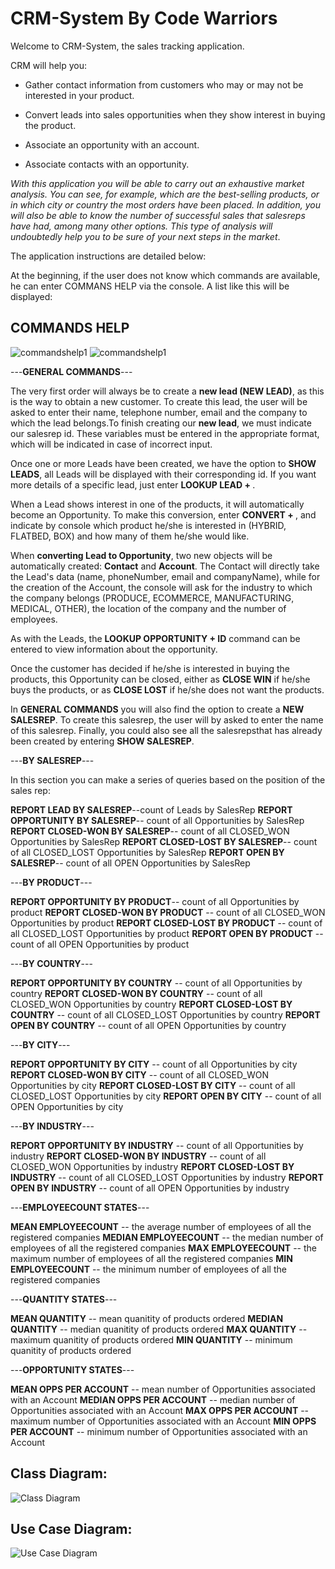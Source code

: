 # CRM-System By Code Warriors

Welcome to CRM-System, the sales tracking application.


CRM will help you:

- Gather contact information from customers who may or may not be interested in your product.

- Convert leads into sales opportunities when they show interest in buying the product.

- Associate an opportunity with an account.

- Associate contacts with an opportunity.

*With this application you will be able to carry out an exhaustive market analysis. You can see, for example, which are the best-selling products, or in which city or country the most orders have been placed. In addition, you will also be able to know the number of successful sales that salesreps have had, among many other options. This type of analysis will undoubtedly help you to be sure of your next steps in the market*.

The application instructions are detailed below:

At the beginning, if the user does not know which commands are available, he can enter COMMANS HELP via the console. A list like this will be displayed:

## COMMANDS HELP
![commandshelp1](https://github.com/julialaria/CRMDataLayer/blob/develop/doc/commandshelp1.jpg?raw=true)
![commandshelp1](https://github.com/julialaria/CRMDataLayer/blob/develop/doc/commandshelp2.jpg?raw=true)



---**GENERAL COMMANDS**---


The very first order will always be to create a **new lead (NEW LEAD)**, as this is the way to obtain a new customer. To create this lead, the user will be asked to enter their name, telephone number, email and the company to which the lead belongs.To finish creating our  **new lead**, we must indicate our salesrep id. These variables must be entered in the appropriate format, which will be indicated in case of incorrect input.

Once one or more Leads have been created, we have the option to **SHOW LEADS**, all Leads will be displayed with their corresponding id. If you want more details of a specific lead, just enter **LOOKUP LEAD + <Lead ID>**.

When a Lead shows interest in one of the products, it will automatically become an Opportunity. To make this conversion, enter **CONVERT + <Lead ID>**, and indicate by console which product he/she is interested in (HYBRID, FLATBED, BOX) and how many of them he/she would like.

When **converting Lead to Opportunity**, two new objects will be automatically created: **Contact** and **Account**. The Contact will directly take the Lead's data (name, phoneNumber, email and companyName), while for the creation of the Account, the console will ask for the industry to which the company belongs (PRODUCE, ECOMMERCE, MANUFACTURING, MEDICAL, OTHER), the location of the company and the number of employees.

As with the Leads, the **LOOKUP OPPORTUNITY + ID** command can be entered to view information about the opportunity.

Once the customer has decided if he/she is interested in buying the products, this Opportunity can be closed, either as **CLOSE WIN** if he/she buys the products, or as **CLOSE LOST** if he/she does not want the products. 

In **GENERAL COMMANDS** you will also find the option to create a **NEW SALESREP**. To create this salesrep, the user will by asked to enter the name of this salesrep. Finally, you could also see all the salesrepsthat has already been created by entering **SHOW SALESREP**. 

---**BY SALESREP**---

In this section you can make a series of queries based on the position of the sales rep: 

**REPORT LEAD BY SALESREP**--count of Leads by SalesRep
**REPORT OPPORTUNITY BY SALESREP**-- count of all Opportunities by SalesRep
**REPORT CLOSED-WON BY SALESREP**-- count of all CLOSED_WON Opportunities by SalesRep
**REPORT CLOSED-LOST BY SALESREP**-- count of all CLOSED_LOST Opportunities by SalesRep
**REPORT OPEN BY SALESREP**-- count of all OPEN Opportunities by SalesRep


---**BY PRODUCT**---

**REPORT OPPORTUNITY BY PRODUCT**-- count of all Opportunities by product
**REPORT CLOSED-WON BY PRODUCT** -- count of all CLOSED_WON Opportunities by product
**REPORT CLOSED-LOST BY PRODUCT** -- count of all CLOSED_LOST Opportunities by product
**REPORT OPEN BY PRODUCT** -- count of all OPEN Opportunities by product


---**BY COUNTRY**---

**REPORT OPPORTUNITY BY COUNTRY** -- count of all Opportunities by country
**REPORT CLOSED-WON BY COUNTRY** -- count of all CLOSED_WON Opportunities by country
**REPORT CLOSED-LOST BY COUNTRY** -- count of all CLOSED_LOST Opportunities by country
**REPORT OPEN BY COUNTRY** -- count of all OPEN Opportunities by country


---**BY CITY**---

**REPORT OPPORTUNITY BY CITY** -- count of all Opportunities by city
**REPORT CLOSED-WON BY CITY** -- count of all CLOSED_WON Opportunities by city
**REPORT CLOSED-LOST BY CITY** -- count of all CLOSED_LOST Opportunities by city
**REPORT OPEN BY CITY** -- count of all OPEN Opportunities by city

---**BY INDUSTRY**---

**REPORT OPPORTUNITY BY INDUSTRY** -- count of all Opportunities by industry
**REPORT CLOSED-WON BY INDUSTRY** -- count of all CLOSED_WON Opportunities by industry
**REPORT CLOSED-LOST BY INDUSTRY** -- count of all CLOSED_LOST Opportunities by industry
**REPORT OPEN BY INDUSTRY** -- count of all OPEN Opportunities by industry


---**EMPLOYEECOUNT STATES**---

**MEAN EMPLOYEECOUNT** -- the average number of employees of all the registered companies 
**MEDIAN EMPLOYEECOUNT** -- the median number of employees of all the registered companies
**MAX EMPLOYEECOUNT** -- the maximum number of employees of all the registered companies
**MIN EMPLOYEECOUNT** -- the minimum number of employees of all the registered companies

---**QUANTITY STATES**---

**MEAN QUANTITY** -- mean quanitity of products ordered 
**MEDIAN QUANTITY** -- median quanitity of products ordered
**MAX QUANTITY** -- maximum quanitity of products ordered
**MIN QUANTITY** -- minimum quanitity of products ordered

---**OPPORTUNITY STATES**---

**MEAN OPPS PER ACCOUNT** -- mean number of Opportunities associated with an Account
**MEDIAN OPPS PER ACCOUNT** -- median number of Opportunities associated with an Account
**MAX OPPS PER ACCOUNT** -- maximum number of Opportunities associated with an Account
**MIN OPPS PER ACCOUNT** -- minimum number of Opportunities associated with an Account


## Class Diagram:
![Class Diagram](https://github.com/julialaria/CRMDataLayer/blob/main/doc/diagrams/CRMClassDiagram.jpg?raw=true)

## Use Case Diagram:
![Use Case Diagram](doc/diagrams/UseCaseDiagrams.jpg)
